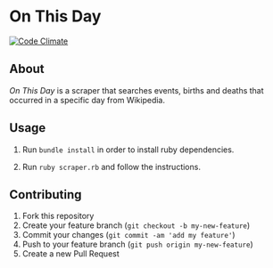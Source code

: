 # On This Day

[![Code Climate](https://codeclimate.com/github/sasalatart/on-this-day-scraper/badges/gpa.svg)](https://codeclimate.com/github/sasalatart/on-this-day-scraper)

## About

*On This Day* is a scraper that searches events, births and deaths that occurred in a specific day from Wikipedia.

## Usage

1. Run `bundle install` in order to install ruby dependencies.

2. Run `ruby scraper.rb` and follow the instructions.

## Contributing

1. Fork this repository
2. Create your feature branch (`git checkout -b my-new-feature`)
3. Commit your changes (`git commit -am 'add my feature'`)
4. Push to your feature branch (`git push origin my-new-feature`)
5. Create a new Pull Request
